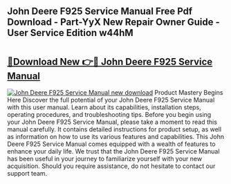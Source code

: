 ## John Deere F925 Service Manual Free Pdf Download - Part-YyX New Repair Owner Guide - User Service Edition w44hM

# <h2><a href="http://bc94878.oget.top/?id=John+Deere+F925+Service+Manual">🔗Download New 👉🔴 John Deere F925 Service Manual</a></h2>

[![John Deere F925 Service Manual new download](https://i.imgur.com/5g1atiW.png)](http://bc94878.oget.top/?id=John+Deere+F925+Service+Manual)
Product Mastery Begins Here Discover the full potential of your John Deere F925 Service Manual with this user manual. Learn about its capabilities, installation steps, operating procedures, and troubleshooting tips. Before you begin using your John Deere F925 Service Manual, please take a moment to read this manual carefully. It contains detailed instructions for product setup, as well as information on how to use its various features and capabilities. This John Deere F925 Service Manual comes equipped with a wealth of features to enhance your daily life. We trust that the John Deere F925 Service Manual has been useful in your journey to familiarize yourself with your new acquisition. Should you require assistance, do not hesitate to contact our support team.
